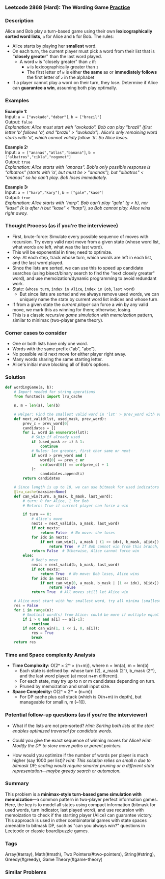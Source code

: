 ### Leetcode 2868 (Hard): The Wording Game [Practice](https://leetcode.com/problems/the-wording-game)

### Description  
Alice and Bob play a turn-based game using their own **lexicographically sorted word lists**, `a` for Alice and `b` for Bob. The rules:
- Alice starts by playing her **smallest** word.
- On each turn, the current player must pick a word from their list that is **"closely greater"** than the last word played.
  - A word `w` is "closely greater" than `z` if:
    - `w` is lexicographically greater than `z`
    - The first letter of `w` is either **the same** as or **immediately follows** the first letter of `z` in the alphabet
- If a player cannot play a word on their turn, they lose.
Determine if Alice can **guarantee a win**, assuming both play optimally.

### Examples  

**Example 1:**  
Input: `a = ["avokado","dabar"]`, `b = ["brazil"]`  
Output: `false`  
*Explanation: Alice must start with "avokado". Bob can play "brazil" (first letter 'b' follows 'a', and "brazil" > "avokado"). Alice's only remaining word starts with 'd', which cannot validly follow 'b'. So Alice loses.*

**Example 2:**  
Input: `a = ["ananas","atlas","banana"]`, `b = ["albatros","cikla","nogomet"]`  
Output: `true`  
*Explanation: Alice starts with "ananas". Bob's only possible response is "albatros" (starts with 'a', but must be > "ananas"), but "albatros" < "ananas" so he can't play. Bob loses immediately.*

**Example 3:**  
Input: `a = ["harp","kary"]`, `b = ["gale","kase"]`  
Output: `true`  
*Explanation: Alice starts with "harp". Bob can't play "gale" (g < h), nor "kase" (k is after h but "kase" < "harp"), so Bob cannot play. Alice wins right away.*

### Thought Process (as if you’re the interviewee)  
- First, brute-force: Simulate every possible sequence of moves with recursion. Try every valid next move from a given state (whose word list, what words are left, what was the last word).
- This will be exponential in time; need to optimize.
- Key: At each step, track whose turn, which words are left in each list, and the last word played.
- Since the lists are sorted, we can use this to speed up candidate searches (using bisect/binary search to find the "next closely greater" word), and use memoization/dynamic programming to avoid redundant work.
- State: (`whose turn`, `index in Alice`, `index in Bob`, `last word`)
  - But since lists are sorted and we always remove used words, we can uniquely name the state by current word list indices and whose turn.
- If from a given state the *current player* can force a win by any valid move, we mark this as winning for them; otherwise, losing.
- This is a classic *recursive game simulation with memoization* pattern, similar to minimax (two-player game theory).

### Corner cases to consider  
- One or both lists have only one word.
- Words with the same prefix ("ab", "abc").
- No possible valid next move for either player right away.
- Many words sharing the same starting letter.
- Alice's initial move blocking all of Bob's options.

### Solution

```python
def wordingGame(a, b):
    # Import needed for string operations
    from functools import lru_cache

    n, m = len(a), len(b)

    # Helper: Find the smallest valid word in 'lst' > prev_word with valid first letter
    def next_valid(lst, used_mask, prev_word):
        prev_c = prev_word[0]
        candidates = []
        for i, word in enumerate(lst):
            # Skip if already used
            if (used_mask >> i) & 1:
                continue
            # Rules: lex greater, first char same or next
            if word > prev_word and (
                word[0] == prev_c or
                ord(word[0]) == ord(prev_c) + 1
            ):
                candidates.append(i)
        return candidates

    # Since length is up to 10, we can use bitmask for used indicators
    @lru_cache(maxsize=None)
    def can_win(turn, a_mask, b_mask, last_word):
        # turn: 0 for Alice, 1 for Bob
        # Return: True if current player can force a win

        if turn == 0:
            # Alice's move
            nexts = next_valid(a, a_mask, last_word)
            if not nexts:
                return False  # No move: she loses
            for idx in nexts:
                if not can_win(1, a_mask | (1 << idx), b_mask, a[idx]):
                    return True  # If Bob cannot win from this branch, Alice guarantees a win
            return False  # Otherwise, Alice cannot force win
        else:
            # Bob's move
            nexts = next_valid(b, b_mask, last_word)
            if not nexts:
                return True  # No move: Bob loses, Alice wins
            for idx in nexts:
                if not can_win(0, a_mask, b_mask | (1 << idx), b[idx]):
                    return False
            return True  # All moves still let Alice win

    # Alice must start with her smallest word, try all minima (smallest unused word possible, due to lex order)
    res = False
    for i in range(n):
        # Smallest word(s) from Alice: could be more if multiple equal
        if i > 0 and a[i] == a[i-1]:
            continue
        if not can_win(1, 1 << i, 0, a[i]):
            res = True
            break
    return res
```

### Time and Space complexity Analysis  

- **Time Complexity:** O(2ⁿ × 2ᵐ × (n+m)), where n = len(a), m = len(b)
  - Each state is defined by: whose turn (2), a_mask (2ⁿ), b_mask (2ᵐ), and the last word played (at most n+m different).
  - For each state, may try up to n or m candidates depending on turn.
  - Pruned by memoization and small input size.
- **Space Complexity:** O(2ⁿ × 2ᵐ × (n+m))
  - For DP cache plus call stack (which is O(n+m) in depth), but manageable for small n, m (~10).

### Potential follow-up questions (as if you’re the interviewer)  

- What if the lists are not pre-sorted?
  *Hint: Sorting both lists at the start enables optimized traversal for candidate words.*

- Could you give the exact sequence of winning moves for Alice?
  *Hint: Modify the DP to store move paths or parent pointers.*

- How would you optimize if the number of words per player is much higher (say 1000 per list)?
  *Hint: This solution relies on small n due to bitmask DP; scaling would require smarter pruning or a different state representation—maybe greedy search or automaton.*

### Summary
This problem is a **minimax-style turn-based game simulation with memoization**—a common pattern in two-player perfect information games. Here, the key is to model all states using compact information (bitmask for used words, turn indicator, last played word), and use recursion with memoization to check if the starting player (Alice) can guarantee victory. This approach is used in other combinatorial games with state spaces amenable to bitmask DP, such as "can you always win?" questions in Leetcode or classic board/puzzle games.

### Tags
Array(#array), Math(#math), Two Pointers(#two-pointers), String(#string), Greedy(#greedy), Game Theory(#game-theory)

### Similar Problems
